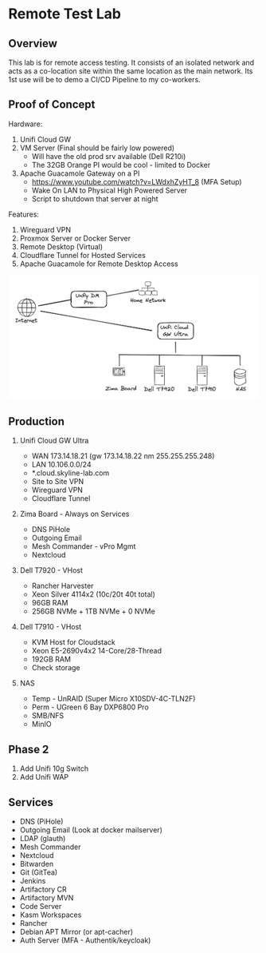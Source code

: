 Remote Test Lab
====================================================

Overview
----------------------------------------------------
This lab is for remote access testing. It consists of an isolated network and acts as a co-location site within the same location as the main network. Its 1st use will be to demo a CI/CD Pipeline to my co-workers.


Proof of Concept 
----------------------------------------------------
Hardware:
1. Unifi Cloud GW
2. VM Server (Final should be fairly low powered)
    - Will have the old prod srv available (Dell R210i)
    - The 32GB Orange PI would be cool - limited to Docker
3. Apache Guacamole Gateway on a PI
    - https://www.youtube.com/watch?v=LWdxhZyHT_8 (MFA Setup)
    - Wake On LAN to Physical High Powered Server
    - Script to shutdown that server at night

Features:  
1. Wireguard VPN
2. Proxmox Server or Docker Server
3. Remote Desktop (Virtual)
4. Cloudflare Tunnel for Hosted Services
5. Apache Guacamole for Remote Desktop Access


![Prod Network Overview](images/remote-lab.excalidraw.png)

Production
----------------------------------------------------
1. Unifi Cloud GW Ultra
    - WAN 173.14.18.21 (gw 173.14.18.22 nm 255.255.255.248)
    - LAN 10.106.0.0/24
    - *.cloud.skyline-lab.com
    - Site to Site VPN
    - Wireguard VPN
    - Cloudflare Tunnel

2. Zima Board - Always on Services
    - DNS PiHole
    - Outgoing Email
    - Mesh Commander - vPro Mgmt
    - Nextcloud
3. Dell T7920 - VHost
    - Rancher Harvester
    - Xeon Silver 4114x2 (10c/20t 40t total)
    - 96GB RAM
    - 256GB NVMe + 1TB NVMe + 0 NVMe
4. Dell T7910 - VHost
    - KVM Host for Cloudstack
    - Xeon E5-2690v4x2  14-Core/28-Thread
    - 192GB RAM
    - Check storage
5. NAS
    - Temp - UnRAID (Super Micro X10SDV-4C-TLN2F)    
    - Perm - UGreen 6 Bay DXP6800 Pro
    - SMB/NFS
    - MinIO

Phase 2
----------------------------------------------------
1. Add Unifi 10g Switch
2. Add Unifi WAP

Services
----------------------------------------------------
- DNS (PiHole)
- Outgoing Email (Look at docker mailserver)
- LDAP (glauth)
- Mesh Commander
- Nextcloud
- Bitwarden
- Git (GitTea)
- Jenkins
- Artifactory CR
- Artifactory MVN
- Code Server
- Kasm Workspaces
- Rancher
- Debian APT Mirror (or apt-cacher)
- Auth Server (MFA - Authentik/keycloak)


